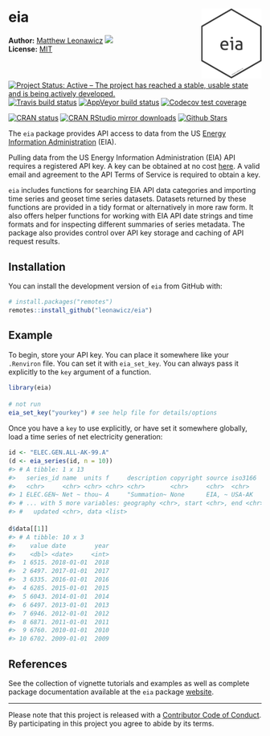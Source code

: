
<!-- README.md is generated from README.Rmd. Please edit that file -->

# eia <img src="man/figures/logo.png" style="margin-left:10px;margin-bottom:5px;" width="120" align="right">

**Author:** [Matthew Leonawicz](https://leonawicz.github.io/blog/)
<a href="https://orcid.org/0000-0001-9452-2771" target="orcid.widget">
<image class="orcid" src="https://members.orcid.org/sites/default/files/vector_iD_icon.svg" height="16"></a>
<br/> **License:** [MIT](https://opensource.org/licenses/MIT)<br/>

[![Project Status: Active – The project has reached a stable, usable
state and is being actively
developed.](http://www.repostatus.org/badges/latest/active.svg)](http://www.repostatus.org/#active)
[![Travis build
status](https://travis-ci.org/leonawicz/eia.svg?branch=master)](https://travis-ci.org/leonawicz/eia)
[![AppVeyor build
status](https://ci.appveyor.com/api/projects/status/github/leonawicz/eia?branch=master&svg=true)](https://ci.appveyor.com/project/leonawicz/eia)
[![Codecov test
coverage](https://codecov.io/gh/leonawicz/eia/branch/master/graph/badge.svg)](https://codecov.io/gh/leonawicz/eia?branch=master)

[![CRAN
status](http://www.r-pkg.org/badges/version/eia)](https://cran.r-project.org/package=eia)
[![CRAN RStudio mirror
downloads](http://cranlogs.r-pkg.org/badges/eia)](https://cran.r-project.org/package=eia)
[![Github
Stars](https://img.shields.io/github/stars/leonawicz/eia.svg?style=social&label=Github)](https://github.com/leonawicz/eia)

The `eia` package provides API access to data from the US [Energy
Information Administration](https://www.eia.gov/) (EIA).

Pulling data from the US Energy Information Administration (EIA) API
requires a registered API key. A key can be obtained at no cost
[here](https://www.eia.gov/opendata/register.php). A valid email and
agreement to the API Terms of Service is required to obtain a key.

`eia` includes functions for searching EIA API data categories and
importing time series and geoset time series datasets. Datasets returned
by these functions are provided in a tidy format or alternatively in
more raw form. It also offers helper functions for working with EIA API
date strings and time formats and for inspecting different summaries of
series metadata. The package also provides control over API key storage
and caching of API request results.

## Installation

You can install the development version of `eia` from GitHub with:

``` r
# install.packages("remotes")
remotes::install_github("leonawicz/eia")
```

## Example

To begin, store your API key. You can place it somewhere like your
`.Renviron` file. You can set it with `eia_set_key`. You can always pass
it explicitly to the `key` argument of a function.

``` r
library(eia)

# not run
eia_set_key("yourkey") # see help file for details/options
```

Once you have a `key` to use explicitly, or have set it somewhere
globally, load a time series of net electricity generation:

``` r
id <- "ELEC.GEN.ALL-AK-99.A"
(d <- eia_series(id, n = 10))
#> # A tibble: 1 x 13
#>   series_id name  units f     description copyright source iso3166
#>   <chr>     <chr> <chr> <chr> <chr>       <chr>     <chr>  <chr>  
#> 1 ELEC.GEN~ Net ~ thou~ A     "Summation~ None      EIA, ~ USA-AK 
#> # ... with 5 more variables: geography <chr>, start <chr>, end <chr>,
#> #   updated <chr>, data <list>

d$data[[1]]
#> # A tibble: 10 x 3
#>    value date        year
#>    <dbl> <date>     <int>
#>  1 6515. 2018-01-01  2018
#>  2 6497. 2017-01-01  2017
#>  3 6335. 2016-01-01  2016
#>  4 6285. 2015-01-01  2015
#>  5 6043. 2014-01-01  2014
#>  6 6497. 2013-01-01  2013
#>  7 6946. 2012-01-01  2012
#>  8 6871. 2011-01-01  2011
#>  9 6760. 2010-01-01  2010
#> 10 6702. 2009-01-01  2009
```

## References

See the collection of vignette tutorials and examples as well as
complete package documentation available at the `eia` package
[website](https://leonawicz.github.io/eia/).

-----

Please note that this project is released with a [Contributor Code of
Conduct](https://leonawicz.github.io/eia/CODE_OF_CONDUCT.html). By
participating in this project you agree to abide by its terms.
